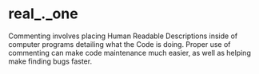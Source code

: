 # real_._one
Commenting involves placing Human Readable Descriptions inside of computer programs detailing what the Code is doing. Proper use of commenting can make code maintenance much easier, as well as helping make finding bugs faster. 
